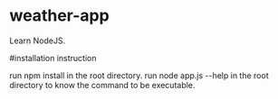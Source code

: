 # weather-app
Learn NodeJS.

#installation instruction

run npm install in the root directory.
run node app.js --help in the root directory to know the command to be executable.


